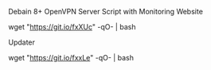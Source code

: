 Debain 8+ OpenVPN Server Script with Monitoring Website

wget "https://git.io/fxXUc" -qO- | bash

Updater

wget "https://git.io/fxxLe" -qO- | bash
